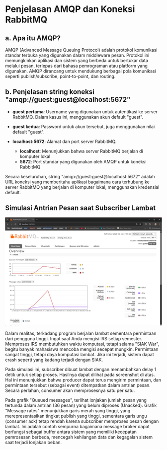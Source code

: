 # Penjelasan AMQP dan Koneksi RabbitMQ

## a. Apa itu AMQP?
AMQP (Advanced Message Queuing Protocol) adalah protokol komunikasi standar terbuka yang digunakan dalam middleware pesan. Protokol ini memungkinkan aplikasi dan sistem yang berbeda untuk bertukar data melalui pesan, terlepas dari bahasa pemrograman atau platform yang digunakan. AMQP dirancang untuk mendukung berbagai pola komunikasi seperti publish/subscribe, point-to-point, dan routing.

## b. Penjelasan string koneksi "amqp://guest:guest@localhost:5672"

- **guest pertama**: Username yang digunakan untuk autentikasi ke server RabbitMQ. Dalam kasus ini, menggunakan akun default "guest".

- **guest kedua**: Password untuk akun tersebut, juga menggunakan nilai default "guest".

- **localhost:5672**: Alamat dan port server RabbitMQ.
  - **localhost**: Menunjukkan bahwa server RabbitMQ berjalan di komputer lokal
  - **5672**: Port standar yang digunakan oleh AMQP untuk koneksi RabbitMQ

Secara keseluruhan, string "amqp://guest:guest@localhost:5672" adalah URL koneksi yang memberitahu aplikasi bagaimana cara terhubung ke server RabbitMQ yang berjalan di komputer lokal, menggunakan kredensial default.

## Simulasi Antrian Pesan saat Subscriber Lambat
![Queued Messages](images/chrome_e6RnKd8kAd.png)

Dalam realitas, terkadang program berjalan lambat sementara permintaan dari pengguna tinggi. Ingat saat Anda mengisi IRS setiap semester. Memproses IRS membutuhkan waktu komputasi, tetapi selama "SIAK War", begitu banyak mahasiswa mencoba mengisi secepat mungkin. Permintaan sangat tinggi, tetapi daya komputasi lambat. Jika ini terjadi, sistem dapat crash seperti yang kadang terjadi dengan SIAK.

Pada simulasi ini, subscriber dibuat lambat dengan menambahkan delay 1 detik untuk setiap proses. Hasilnya dapat dilihat pada screenshot di atas. Hal ini menunjukkan bahwa producer dapat terus mengirim permintaan, dan permintaan tersebut (sebagai event) ditempatkan dalam antrian pesan. Secara perlahan, consumer akan memprosesnya satu per satu.

Pada grafik "Queued messages", terlihat lonjakan jumlah pesan yang tertunda dalam antrian (36 pesan) yang belum diproses (Unacked). Grafik "Message rates" menunjukkan garis merah yang tinggi, yang merepresentasikan tingkat publish yang tinggi, sementara garis ungu (consumer ack) tetap rendah karena subscriber memproses pesan dengan lambat. Ini adalah contoh sempurna bagaimana message broker dapat berfungsi sebagai buffer antara sistem yang memiliki kecepatan pemrosesan berbeda, mencegah kehilangan data dan kegagalan sistem saat terjadi lonjakan beban.

